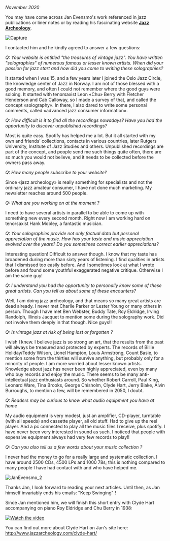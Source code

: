 
*November 2020*

You may have come across Jan Evensmo's work referenced in jazz publications or liner notes or by reading his fascinating website  **[Jazz Archeology](http://www.jazzarcheology.com/)**. 

![Capture](https://user-images.githubusercontent.com/33669641/165707670-b06e7fd8-fc92-48b3-99ec-bd294bd4b83c.JPG) 

I contacted him and he kindly agreed to answer a few questions:

 

*Q: Your website is entitled "the treasures of vintage jazz". You have written "solographies" of numerous famous or lesser known artists.  When did your passion for jazz start and how did you come to writing these solographies?*

 

It started when I was 15, and a few years later I joined the Oslo Jazz Circle, the knowledge center of Jazz in Norway.  I am not of those blessed with a good memory, and often I could not remember where the good guys were soloing. It started with tenorsaxist Leon «Chu» Berry with Fletcher Henderson and Cab Calloway, so I made a survey of that, and called the concept «solography». In there, I also dared to write some personal comments, called «advanced jazz consumer information».

 

*Q: How difficult is it to find all the recordings nowadays? Have you had the opportunity to discover unpublished recordings?*

 

Most is quite easy. Spotify has helped me a lot. But it all started with my own and friends’ collections, contacts in various countries, later Rutgers University, Institute of Jazz Studies and others. Unpublished recordings are part of the concept, and people send me such things quite often, there are so much you would not believe, and it needs to be collected before the owners pass away.

 

*Q: How many people subscribe to your website?*


Since «jazz archeology» is really something for specialists and not the ordinary jazz amateur consumer, I have not done much marketing. My newsletter reaches around 500 people.

 

*Q: What are you working on at the moment ?*

 

I need to have several artists in parallel to be able to come up with something new every second month. Right now I am working hard on tenorsaxist Hank Mobley, a fantastic musician.

 

*Q: Your solographies provide not only factual data but personal appreciation of the music. How has your taste and music appreciation evolved over the years? Do you sometimes correct earlier appreciations?*

 

Interesting question! Difficult to answer though. I know that my taste has broadened during more than sixty years of listening. I find qualities in artists that I dismissed too easily before. And I sometimes  look at what I wrote before and found some youthful exaggerated negative critique. Otherwise I am the same guy!

 

*Q: I understand you had the opportunity to personally know some of these great artists. Can you tell us about some of these encounters?*

 

Well, I am doing jazz archeology, and that means so many great artists are dead already. I never met Charlie Parker or Lester Young or many others in person. Though I have met Ben Webster, Buddy Tate, Roy Eldridge, Irving Randolph, Illinois Jacquet to mention some during the solography work. Did not involve them deeply in that though. Nice guys!!

 

*Q: Is vintage jazz at risk of being lost or forgotten ?*

 

I wish I knew. I believe jazz is so strong an art, that the results from the past will always be treasured and protected by experts. The records of Billie Holiday/Teddy Wilson, Lionel Hampton, Louis Armstrong, Count Basie, to mention some from the thirties will survive anything, but probably only for a minority of people. I am more worried about lesser known artists. Knowledge about jazz has never been highly appreciated, even by many who buy records and enjoy the music. There seems to be many anti-intellectual jazz enthusiasts around. So whether Robert Carroll, Paul King, Leonard Ware, Tina Brooks, George Chisholm, Clyde Hart, Jerry Blake, Alvin Burroughs, to mention a few, will be remembered in 2050, I doubt.

 

*Q: Readers may be curious to know what audio equipment you have at home*

 

My audio equipment is very modest, just an amplifier, CD-player, turntable (with all speeds) and cassette player, all old stuff. Had to give up the reel player. And a pc connected to play all the music files I receive, plus spotify. I have never been very interested in sound as such. I noticed that people with expensive equipment always had very few records to play!!

 

*Q: Can you also tell us a few words about your music collection ?*

 

I never had the money to go for a really large and systematic collection. I have around 2500 CDs, 4500 LPs and 1000 78s; this is nothing compared to many people I have had contact with and who have helped me.

 
 ![JanEvensmo_2](https://user-images.githubusercontent.com/33669641/165706740-52016771-ac3a-4d3f-bbc7-a8122f278c7d.jpg)


Thanks Jan, I look forward to reading your next articles. Until then, as Jan himself invariably ends his emails: "Keep Swinging" !

 

Since Jan mentioned him, we will finish this short entry with Clyde Hart accompanying on piano Roy Eldridge and Chu Berry in 1938:

[![Watch the video](https://i.ytimg.com/vi/GRnwpSbD88I/hqdefault.jpg?sqp=-oaymwEcCPYBEIoBSFXyq4qpAw4IARUAAIhCGAFwAcABBg==&rs=AOn4CLCbyvJQ1sXM29tgN9m2yUF9xrMp6w)](https://www.youtube.com/watch?v=GRnwpSbD88I&list=PPSV)


You can find out more about Clyde Hart on Jan's site here: http://www.jazzarcheology.com/clyde-hart/



